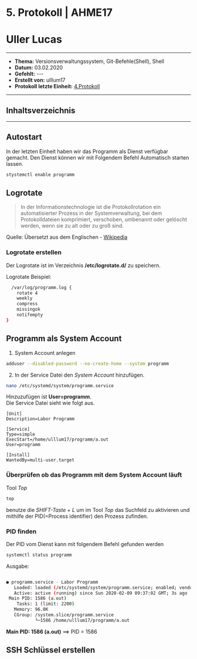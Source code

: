# 5. Protokoll | AHME17 
# Uller Lucas
-------------------------------------------------------------------------
* **Thema:** Versionsverwaltungssystem, Git-Befehle(Shell), Shell
* **Datum:** 03.02.2020
* **Gefehlt:** ---
* **Erstellt von:** ulllum17
* **Protokoll letzte Einheit:** [4.Protokoll](https://github.com/HTLMechatronics/m17-3ahme-la1-sx/blob/ulllum17/ulllum17/protokolle/protokoll-4_2020_01_27_ulllum17.md)
--------------------------------------------------------------------------
## Inhaltsverzeichnis




--------------------------------------------------------------------------


## Autostart

In der letzten Einheit haben wir das Programm als Dienst verfügbar gemacht. Den Dienst können wir mit Folgendem Befehl Automatisch starten lassen.
````bash
stystemctl enable programm
````

## Logrotate
> In der Informationstechnologie ist die Protokollrotation ein automatisierter Prozess in der Systemverwaltung, bei dem Protokolldateien komprimiert, verschoben, umbenannt oder gelöscht werden, wenn sie zu alt oder zu groß sind.

Quelle: Übersetzt aus dem Englischen - [Wikipedia](https://en.wikipedia.org/wiki/Log_rotation)

### Logrotate erstellen
Der Logrotate ist im Verzeichnis **/etc/logrotate.d/** zu speichern.

Logrotate Beispiel:

````bash
  /var/log/programm.log {
    rotate 4
    weekly
    compress
    missingok
    notifempty
}
````

## Programm als System Account

1. System Account anlegen 
````bash
adduser --disabled-password --no-create-home --system programm
````
2. In der Service Datei den *System Account* hinzufügen.

````bash
nano /etc/systemd/system/programm.service
````
Hinzuzufügen ist **User=programm**.    
Die Service Datei sieht wie folgt aus. 

````service
[Unit]
Description=Labor Programm

[Service]
Type=simple
ExecStart=/home/ulllum17/programm/a.out
User=programm

[Install]
WantedBy=multi-user.target
````
### Überprüfen ob das Programm mit dem System Account läuft

Tool *Top*

````bash
top
````
benutze die *SHIFT-Taste* + *L* um im Tool *Top* das Suchfeld zu aktivieren und mithilfe der PID(=Process identifier) den Prozess zufinden.

### PID finden

Der PID vom Dienst kann mit folgendem Befehl gefunden werden

```bash
systemctl status programm
````

Ausgabe:

````bash

● programm.service - Labor Programm
   Loaded: loaded (/etc/systemd/system/programm.service; enabled; vendor preset: enabled)
   Active: active (running) since Sun 2020-02-09 09:37:02 GMT; 3s ago
 Main PID: 1586 (a.out)
    Tasks: 1 (limit: 2200)
   Memory: 96.0K
   CGroup: /system.slice/programm.service
           └─1586 /home/ulllum17/programm/a.out

````
**Main PID: 1586 (a.out)** ==> PID = 1586

## SSH Schlüssel erstellen


